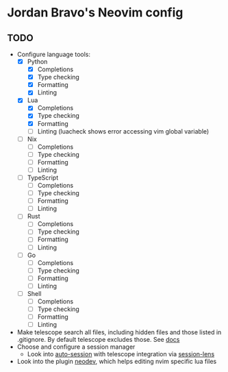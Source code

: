 # Jordan Bravo's Neovim config

## TODO

- Configure language tools:
  - [x] Python
    - [x] Completions
    - [x] Type checking
    - [x] Formatting
    - [x] Linting
  - [x] Lua
    - [x] Completions
    - [x] Type checking
    - [x] Formatting
    - [ ] Linting (luacheck shows error accessing vim global variable)
  - [ ] Nix
    - [ ] Completions
    - [ ] Type checking
    - [ ] Formatting
    - [ ] Linting
  - [ ] TypeScript
    - [ ] Completions
    - [ ] Type checking
    - [ ] Formatting
    - [ ] Linting
  - [ ] Rust
    - [ ] Completions
    - [ ] Type checking
    - [ ] Formatting
    - [ ] Linting
  - [ ] Go
    - [ ] Completions
    - [ ] Type checking
    - [ ] Formatting
    - [ ] Linting
  - [ ] Shell
    - [ ] Completions
    - [ ] Type checking
    - [ ] Formatting
    - [ ] Linting
- Make telescope search all files, including hidden files and those listed in .gitignore. By default telescope excludes those. See [docs](https://github.com/nvim-telescope/telescope.nvim/wiki/Configuration-Recipes#file-and-text-search-in-hidden-files-and-directories)
- Choose and configure a session manager
  - Look into [auto-session](https://github.com/rmagatti/auto-session) with telescope integration via [session-lens](https://github.com/rmagatti/session-lens)
- Look into the plugin [neodev](https://github.com/folke/neodev.nvim), which helps editing nvim specific lua files
